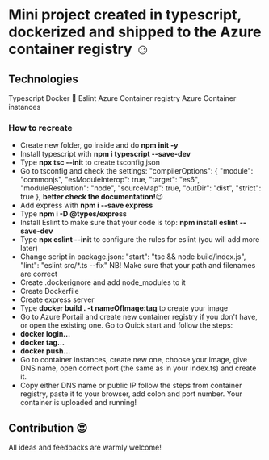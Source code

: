 # Mini project created in typescript, dockerized and shipped to the Azure container registry  :relaxed:
## Technologies 
Typescript
Docker :whale:
Eslint
Azure Container registry 
Azure Container instances

### How to recreate
- Create new folder, go inside and do **npm init -y** 
- Install typescript with **npm i typescript --save-dev**
- Type **npx tsc --init** to create tsconfig.json
- Go to tsconfig and check the settings: 
"compilerOptions": {
"module": "commonjs",
"esModuleInterop": true,
"target": "es6",
"moduleResolution": "node",
"sourceMap": true,
"outDir": "dist",
"strict": true
}, **better check the documentation!**:wink:
- Add express with **npm i --save express** 
- Type **npm i -D @types/express**
- Install Eslint to make sure that your code is top: **npm install eslint --save-dev**
- Type **npx eslint --init** to configure the rules for eslint (you will add more later)
- Change script in package.json:
	"start": "tsc && node build/index.js",
	 "lint": "eslint src/*.ts --fix"
NB! Make sure that your path and filenames are correct
- Create .dockerignore and add node_modules to it
- Create Dockerfile
- Create express server
- Type **docker build . -t nameOfImage:tag** to create your image
- Go to Azure Portail and create new container registry if you don't have, or open the existing one. Go to Quick start and follow the steps:
- **docker login...**
- **docker tag...**
- **docker push...**
- Go to container instances, create new one, choose your image, give DNS name, open correct port (the same as in your index.ts) and create it. 
- Copy either DNS name or public IP
follow the steps from container registry, paste it to your browser, add colon and port number. 
Your container is uploaded and running! 
## Contribution :heart_eyes:
All ideas and feedbacks are warmly welcome! 
